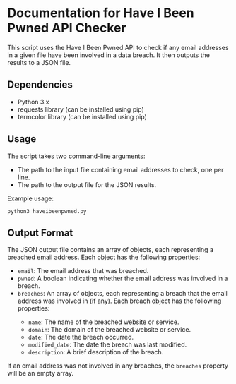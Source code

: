 <html>
  <head>
  </head>
  <body>
    <h1>Documentation for Have I Been Pwned API Checker</h1>
    <p>This script uses the Have I Been Pwned API to check if any email addresses in a given file have been involved in a data breach. It then outputs the results to a JSON file.</p>
    <h2>Dependencies</h2>
    <ul>
      <li>Python 3.x</li>
      <li>requests library (can be installed using pip)</li>
      <li>termcolor library (can be installed using pip)</li>
    </ul>
    <h2>Usage</h2>
    <p>The script takes two command-line arguments:</p>
    <ul>
      <li>The path to the input file containing email addresses to check, one per line.</li>
      <li>The path to the output file for the JSON results.</li>
    </ul>
    <p>Example usage:</p>
    <pre><code>python3 haveibeenpwned.py </code></pre>
    <h2>Output Format</h2>
    <p>The JSON output file contains an array of objects, each representing a breached email address. Each object has the following properties:</p>
    <ul>
      <li><code>email</code>: The email address that was breached.</li>
      <li><code>pwned</code>: A boolean indicating whether the email address was involved in a breach.</li>
      <li><code>breaches</code>: An array of objects, each representing a breach that the email address was involved in (if any). Each breach object has the following properties:</li>
      <ul>
        <li><code>name</code>: The name of the breached website or service.</li>
        <li><code>domain</code>: The domain of the breached website or service.</li>
        <li><code>date</code>: The date the breach occurred.</li>
        <li><code>modified_date</code>: The date the breach was last modified.</li>
        <li><code>description</code>: A brief description of the breach.</li>
      </ul>
    </ul>
    <p>If an email address was not involved in any breaches, the <code>breaches</code> property will be an empty array.</p>
  </body>
</html>


